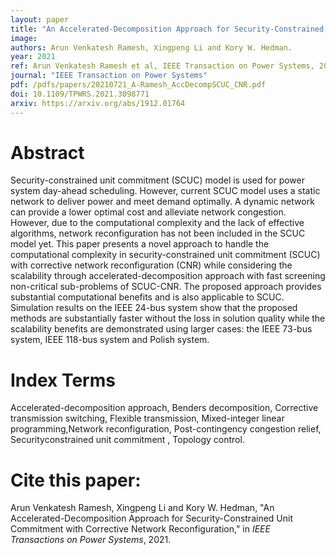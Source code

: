 ```yaml
---
layout: paper
title: "An Accelerated-Decomposition Approach for Security-Constrained Unit Commitment with Corrective Network Reconfiguration"
image: 
authors: Arun Venkatesh Ramesh, Xingpeng Li and Kory W. Hedman.
year: 2021
ref: Arun Venkatesh Ramesh et al, IEEE Transaction on Power Systems, 2021. 
journal: "IEEE Transaction on Power Systems"
pdf: /pdfs/papers/20210721_A-Ramesh_AccDecompSCUC_CNR.pdf
doi: 10.1109/TPWRS.2021.3098771
arxiv: https://arxiv.org/abs/1912.01764
---
```


# Abstract

Security-constrained unit commitment (SCUC) model is used for power system day-ahead scheduling. However, current SCUC model uses a static network to deliver power and meet demand optimally. A dynamic network can provide a lower optimal cost and alleviate network congestion. However, due to the computational complexity and the lack of effective algorithms, network reconfiguration has not been included in the SCUC model yet. This paper presents a novel approach to handle the computational complexity in security-constrained unit commitment (SCUC) with corrective network reconfiguration (CNR) while considering the scalability through accelerated-decomposition approach with fast screening non-critical sub-problems of SCUC-CNR. The proposed approach provides substantial computational benefits and is also applicable to SCUC. Simulation results on the IEEE 24-bus system show that the proposed methods are substantially faster without the loss in solution quality while the scalability benefits are demonstrated using larger cases: the IEEE 73-bus system, IEEE 118-bus system and Polish system.

# Index Terms
Accelerated-decomposition approach, Benders decomposition, Corrective transmission switching, Flexible transmission, Mixed-integer linear programming,Network reconfiguration, Post-contingency congestion relief, Securityconstrained unit commitment , Topology control.

# Cite this paper:
Arun Venkatesh Ramesh, Xingpeng Li and Kory W. Hedman, "An Accelerated-Decomposition Approach for Security-Constrained Unit Commitment with Corrective Network Reconfiguration," in *IEEE Transactions on Power Systems*, 2021.